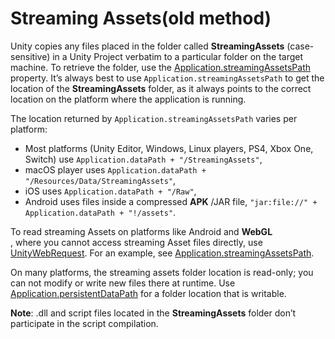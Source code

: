 # Streaming Assets\(old method\)

Unity copies any files placed in the folder called **StreamingAssets** \(case-sensitive\) in a Unity Project verbatim to a particular folder on the target machine. To retrieve the folder, use the [Application.streamingAssetsPath](https://docs.unity3d.com/ScriptReference/Application-streamingAssetsPath.html) property. It’s always best to use `Application.streamingAssetsPath` to get the location of the **StreamingAssets** folder, as it always points to the correct location on the platform where the application is running.

The location returned by `Application.streamingAssetsPath` varies per platform:

* Most platforms \(Unity Editor, Windows, Linux players, PS4, Xbox One, Switch\) use `Application.dataPath + "/StreamingAssets"`,
* macOS player uses `Application.dataPath + "/Resources/Data/StreamingAssets"`,
* iOS uses `Application.dataPath + "/Raw"`,
* Android uses files inside a compressed **APK** /JAR file, `"jar:file://" + Application.dataPath + "!/assets"`.

To read streaming Assets on platforms like Android and **WebGL**  
, where you cannot access streaming Asset files directly, use [UnityWebRequest](https://docs.unity3d.com/ScriptReference/Networking.UnityWebRequest.html). For an example, see [Application.streamingAssetsPath](https://docs.unity3d.com/ScriptReference/Application-streamingAssetsPath.html).

On many platforms, the streaming assets folder location is read-only; you can not modify or write new files there at runtime. Use [Application.persistentDataPath](https://docs.unity3d.com/ScriptReference/Application-persistentDataPath.html) for a folder location that is writable.

**Note**: .dll and script files located in the **StreamingAssets** folder don’t participate in the script compilation. 

